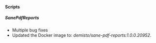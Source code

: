 
#### Scripts
##### SanePdfReports
- Multiple bug fixes
- Updated the Docker image to: *demisto/sane-pdf-reports:1.0.0.20952*.
